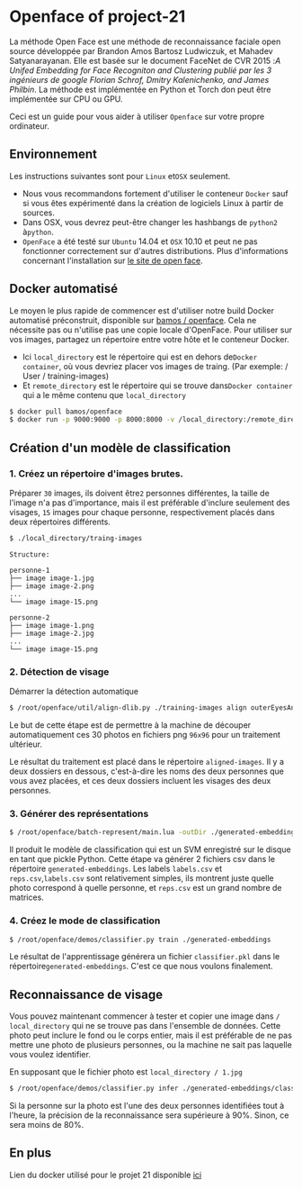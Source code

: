 # Openface of project-21
La méthode Open Face est une méthode de reconnaissance faciale open source développée par Brandon Amos Bartosz Ludwiczuk, et Mahadev Satyanarayanan. Elle est basée sur le document FaceNet de CVR 2015 :*A Unifed Embedding for Face Recogniton and Clustering publié par les 3 ingénieurs de google Florian Schrof, Dmitry Kalenichenko, and James Philbin*. La méthode est implémentée en Python et Torch don peut être implémentée sur CPU ou GPU.

Ceci est un guide pour vous aider à utiliser `Openface` sur votre propre ordinateur.
 

## Environnement

Les instructions suivantes sont pour `Linux` et`OSX` seulement.

* Nous vous recommandons fortement d'utiliser le conteneur `Docker` sauf si vous êtes expérimenté dans la création de logiciels Linux à partir de sources.
* Dans OSX, vous devrez peut-être changer les hashbangs de `python2` à`python`.
* `OpenFace` a été testé sur `Ubuntu` 14.04 et `OSX` 10.10 et peut ne pas fonctionner correctement sur d'autres distributions.
Plus d'informations concernant l'installation sur [le site de open face](https://cmusatyalab.github.io/openface/setup/).


## Docker automatisé

Le moyen le plus rapide de commencer est d'utiliser notre build Docker automatisé préconstruit, disponible sur [bamos / openface](https://hub.docker.com/r/bamos/openface/). Cela ne nécessite pas ou n'utilise pas une copie locale d'OpenFace. Pour utiliser sur vos images, partagez un répertoire entre votre hôte et le conteneur Docker.

* Ici `local_directory` est le répertoire qui est en dehors de`Docker container`, où vous devriez placer vos images de traing. (Par exemple: / User / training-images)
* Et `remote_directory` est le répertoire qui se trouve dans`Docker container` qui a le même contenu que `local_directory`
```bash
$ docker pull bamos/openface
$ docker run -p 9000:9000 -p 8000:8000 -v /local_directory:/remote_directory -t -i bamos/openface /bin/bash
```

## Création d'un modèle de classification

### 1. Créez un répertoire d'images brutes.
Préparer `30` images, ils doivent être`2` personnes différentes, la taille de l'image n'a pas d'importance, mais il est préférable d'inclure seulement des visages, `15` images pour chaque personne, respectivement placés dans deux répertoires différents.

```bash
$ ./local_directory/traing-images
```
``` 
Structure:

personne-1
├── image image-1.jpg
├── image image-2.png
...
└── image image-15.png

personne-2
├── image image-1.png
├── image image-2.jpg
...
└── image image-15.png
```

### 2. Détection de visage

Démarrer la détection automatique

```bash
$ /root/openface/util/align-dlib.py ./training-images align outerEyesAndNose ./aligned-images/ --size 96
```


Le but de cette étape est de permettre à la machine de découper automatiquement ces 30 photos en fichiers png `96x96` pour un traitement ultérieur.

Le résultat du traitement est placé dans le répertoire `aligned-images`. Il y a deux dossiers en dessous, c'est-à-dire les noms des deux personnes que vous avez placées, et ces deux dossiers incluent les visages des deux personnes.

### 3. Générer des représentations

```bash
$ /root/openface/batch-represent/main.lua -outDir ./generated-embeddings/ -data ./aligned-images/
```

Il produit le modèle de classification qui est un SVM enregistré sur le disque en tant que pickle Python. Cette étape va générer 2 fichiers csv dans le répertoire `generated-embeddings`. Les labels `labels.csv` et `reps.csv`,`labels.csv` sont relativement simples, ils montrent juste quelle photo correspond à quelle personne, et `reps.csv` est un grand nombre de matrices.

### 4. Créez le mode de classification

```bash
$ /root/openface/demos/classifier.py train ./generated-embeddings
```

Le résultat de l'apprentissage générera un fichier `classifier.pkl` dans le répertoire`generated-embeddings`. C'est ce que nous voulons finalement.

## Reconnaissance de visage
Vous pouvez maintenant commencer à tester et copier une image dans `/ local_directory` qui ne se trouve pas dans l'ensemble de données. Cette photo peut inclure le fond ou le corps entier, mais il est préférable de ne pas mettre une photo de plusieurs personnes, ou la machine ne sait pas laquelle vous voulez identifier.

En supposant que le fichier photo est `local_directory / 1.jpg`

```bash
$ /root/openface/demos/classifier.py infer ./generated-embeddings/classifier.pkl 1.jpg
```


Si la personne sur la photo est l'une des deux personnes identifiées tout à l'heure, la précision de la reconnaissance sera supérieure à 90%. Sinon, ce sera moins de 80%.

## En plus
Lien du docker utilisé pour le projet 21 disponible [ici](https://hub.docker.com/r/haipengli/projet_21_openface/)